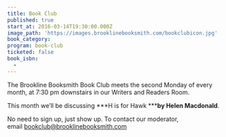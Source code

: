 ```yaml
---
title: Book Club
published: true
start_at: 2016-03-14T19:30:00.000Z
image_path: 'https://images.brooklinebooksmith.com/bookclubicon.jpg'
book_category:
program: book-club
ticketed: false
book_isbn:
  -
---
```



The Brookline Booksmith Book Club meets the second Monday of every month, at 7:30 pm downstairs in our Writers and Readers Room.

This month we’ll be discussing ***H is for Hawk&nbsp;*****by Helen Macdonald**.

No need to sign up, just show up. To contact our moderator, email&nbsp;[bookclub@brooklinebooksmith.com](javascript:void(location.href='mailto:'+String.fromCharCode(98,111,111,107,99,108,117,98,64,98,114,111,111,107,108,105,110,101,98,111,111,107,115,109,105,116,104,46,99,111,109)+'?subject=brookline%20booksmith%20Book%20Club'))